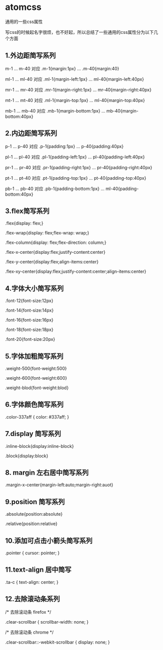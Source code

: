 # atomcss
通用的一些css属性

写css的时候起名字很烦，也不好起，所以总结了一些通用的css属性分为以下几个方面

## 1.外边距简写系列 

m-1 ... m-40  对应 .m-1{margin:1px} ... .m-40{margin:40}

ml-1 ... ml-40 对应 .ml-1{margin-left:1px} ... ml-40{margin-left:40px}

mr-1 ... mr-40 对应 .mr-1{margin-right:1px} ... mr-40{margin-right:40px}

mt-1 ... mt-40 对应 .ml-1{margin-top:1px} ... ml-40{margin-top:40px}

mb-1 ... mb-40 对应 .mb-1{margin-bottom:1px} ... mb-40{margin-bottom:40px}


## 2.内边距简写系列

p-1 ... p-40 对应 .p-1{padding:1px} ... p-40{padding:40px}


pl-1 ... pl-40 对应 .pl-1{padding-left:1px} ... pl-40{padding-left:40px}

pr-1 ... pr-40 对应 .pr-1{padding-right:1px} ... pr-40{padding-right:40px}

pt-1 ... pt-40 对应 .pt-1{padding-top:1px} ... pt-40{padding-top:40px}

pb-1 ... pb-40 对应 .pb-1{padding-bottom:1px} ... ml-40{padding-bottom:40px}


## 3.flex简写系列

.flex{display: flex;}

.flex-wrap{display: flex;flex-wrap: wrap;}

.flex-column{display: flex;flex-direction: column;}

.flex-x-center{display:flex;justify-content:center}

.flex-y-center{display:flex;align-items:center}

.flex-xy-center{display:flex;justify-content:center;align-items:center}


## 4.字体大小简写系列

.font-12{font-size:12px}

.font-14{font-size:14px}

.font-16{font-size:16px}

.font-18{font-size:18px}

.font-20{font-size:20px}

## 5.字体加粗简写系列

.weight-500{font-weight:500}

.weight-600{font-weight:600}

.weight-blod{font-weight:blod}

## 6.字体颜色简写系列

.color-337aff {
  color: #337aff;
}

## 7.display 简写系列

.inline-block{display:inline-block}

.block{display:block}

## 8. margin 左右居中简写系列

.margin-x-center{margin-left:auto;margin-right:auot}

## 9.position 简写系列

.absolute{position:absolute}

.relative{position:relative}

## 10.添加可点击小箭头简写系列

.pointer {
  cursor: pointer;
}

## 11.text-align 居中简写
.ta-c {
  text-align: center;
}

## 12.去除滚动条系列
/*
 去除滚动条 firefox
 */
 
.clear-scrollbar {
  scrollbar-width: none;
}

/*
 去除滚动条 chrome
 */
 
.clear-scrollbar::-webkit-scrollbar {
  display: none;
}



